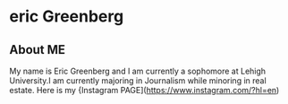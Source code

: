 # eric Greenberg
## About ME
My name is Eric Greenberg and I am currently a sophomore at Lehigh University.I am currently majoring in Journalism while minoring in real estate.
Here is my {Instagram PAGE](https://www.instagram.com/?hl=en)
